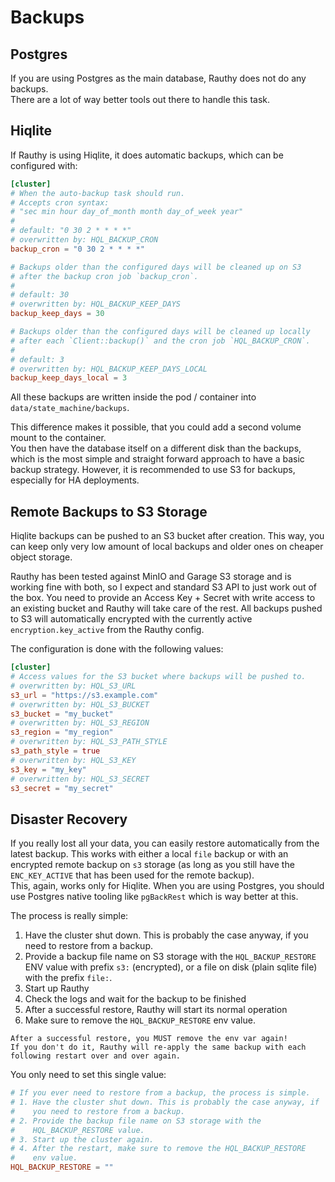 # Backups

## Postgres

If you are using Postgres as the main database, Rauthy does not do any backups.  
There are a lot of way better tools out there to handle this task.

## Hiqlite

If Rauthy is using Hiqlite, it does automatic backups, which can be configured with:

```toml
[cluster]
# When the auto-backup task should run.
# Accepts cron syntax:
# "sec min hour day_of_month month day_of_week year"
#
# default: "0 30 2 * * * *"
# overwritten by: HQL_BACKUP_CRON
backup_cron = "0 30 2 * * * *"

# Backups older than the configured days will be cleaned up on S3
# after the backup cron job `backup_cron`.
#
# default: 30
# overwritten by: HQL_BACKUP_KEEP_DAYS
backup_keep_days = 30

# Backups older than the configured days will be cleaned up locally
# after each `Client::backup()` and the cron job `HQL_BACKUP_CRON`.
#
# default: 3
# overwritten by: HQL_BACKUP_KEEP_DAYS_LOCAL
backup_keep_days_local = 3
```

All these backups are written inside the pod / container into `data/state_machine/backups`.

This difference makes it possible, that you could add a second volume mount to the container.  
You then have the database itself on a different disk than the backups, which is the most simple and straight forward
approach to have a basic backup strategy. However, it is recommended to use S3 for backups, especially for HA
deployments.

## Remote Backups to S3 Storage

Hiqlite backups can be pushed to an S3 bucket after creation. This way, you can keep only very low amount of local
backups and older ones on cheaper object storage.

Rauthy has been tested against MinIO and Garage S3 storage and is working fine with both, so I expect and standard S3
API to just work out of the box. You need to provide an Access Key + Secret with write access to an existing bucket
and Rauthy will take care of the rest. All backups pushed to S3 will automatically encrypted with the currently active
`encryption.key_active` from the Rauthy config.

The configuration is done with the following values:

```toml
[cluster]
# Access values for the S3 bucket where backups will be pushed to.
# overwritten by: HQL_S3_URL
s3_url = "https://s3.example.com"
# overwritten by: HQL_S3_BUCKET
s3_bucket = "my_bucket"
# overwritten by: HQL_S3_REGION
s3_region = "my_region"
# overwritten by: HQL_S3_PATH_STYLE
s3_path_style = true
# overwritten by: HQL_S3_KEY
s3_key = "my_key"
# overwritten by: HQL_S3_SECRET
s3_secret = "my_secret"
```

## Disaster Recovery

If you really lost all your data, you can easily restore automatically from the latest backup. This works with either a
local `file` backup or with an encrypted remote backup on `s3` storage (as long as you still have the `ENC_KEY_ACTIVE`
that has been used for the remote backup).  
This, again, works only for Hiqlite. When you are using Postgres, you should use Postgres native tooling like
`pgBackRest` which is way better at this.

The process is really simple:

1. Have the cluster shut down. This is probably the case anyway, if you need to restore from a backup.
2. Provide a backup file name on S3 storage with the `HQL_BACKUP_RESTORE` ENV value with prefix `s3:` (encrypted), or a
   file on disk (plain sqlite file) with the prefix `file:`.
3. Start up Rauthy
4. Check the logs and wait for the backup to be finished
5. After a successful restore, Rauthy will start its normal operation
6. Make sure to remove the `HQL_BACKUP_RESTORE` env value.

```admonish danger 
After a successful restore, you MUST remove the env var again!  
If you don't do it, Rauthy will re-apply the same backup with each following restart over and over again.
```

You only need to set this single value:

```toml
# If you ever need to restore from a backup, the process is simple.
# 1. Have the cluster shut down. This is probably the case anyway, if
#    you need to restore from a backup.
# 2. Provide the backup file name on S3 storage with the
#    HQL_BACKUP_RESTORE value.
# 3. Start up the cluster again.
# 4. After the restart, make sure to remove the HQL_BACKUP_RESTORE
#    env value.
HQL_BACKUP_RESTORE = ""
```
